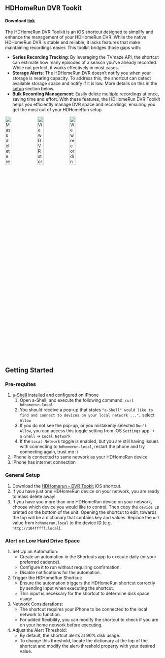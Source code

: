 ## HDHomeRun DVR Tookit

#### Download [link](https://www.icloud.com/shortcuts/db6a1801e56e4c4bba40a3821a3b8247)

The HDHomeRun DVR Toolkit is an iOS shortcut designed to simplify and enhance the management of your HDHomeRun DVR. While the native HDHomeRun DVR is stable and reliable, it lacks features that make maintaining recordings easier. This toolkit bridges those gaps with:
- **Series Recording Tracking**: By leveraging the TVmaze API, the shortcut can estimate how many episodes of a season you’ve already recorded. While not perfect, it works effectively in most cases.
- **Storage Alerts**: The HDHomeRun DVR doesn’t notify you when your storage is nearing capacity. To address this, the shortcut can detect available storage space and notify if it is low. More details on this in the [setup](#alert-on-low-hard-drive-space) section below.
- **Bulk Recording Management**: Easily delete multiple recordings at once, saving time and effort.
With these features, the HDHomeRun DVR Toolkit helps you efficiently manage DVR space and recordings, ensuring you get the most out of your HDHomeRun setup.
<div width=100%>
    <img src="ScreenRecording_delete.gif" width="20%" height="20%" title="Mass delete recordings"/>
    <img src="ScreenRecording_storage_details.gif" width="20%" height="20%" title="View DVR storage details"/>
    <img src="ScreenRecording_recording_details.gif" width="20%" height="20%" title="View recording details for tv show"/>
</div>

## Getting Started

### Pre-requites
1. [a-Shell](https://apps.apple.com/us/app/a-shell/id1473805438) installed and configured on iPhone
    1. Open a-Shell, and execute the following command: `curl hdhomerun.local`
    1. You should receive a pop-up that states `"a-Shell" would like to find and connect to devices on your local network ...",` select `Allow`
    1. If you do not see the pop-up, or you mistakenly selected `Don't Allow`, you can access this toggle setting from iOS `Settings` app -> `a-Shell` -> `Local Network`
    1. If the `Local Network` toggle is enabled, but you are still having issues with connecting to `hdhomerun.local`, restart the phone and try connecting again, trust me :)
1. iPhone is connected to same network as your HDHomeRun device
1. iPhone has internet connection

### General Setup
1. Download the [HDHomerun - DVR Tookit](#download-link) iOS shortcut.
1. If you have just one HDHomeRun device on your network, you are ready to mass delete away!
1. If you have you more than one HDHomeRun device on your network, choose which device you would like to control. Then copy the `device ID` printed on the bottom of the unit. Opening the shortcut to edit, towards the top will be a dictionary that contains key and values. Replace the `url` value from `hdhomerun.local` to the device ID (e.g. `http://104fffff.local`).

### Alert on Low Hard Drive Space
1. Set Up an Automation:
    - Create an automation in the Shortcuts app to execute daily (or your preferred cadence).
    - Configure it to run without requiring confirmation.
    - Disable notifications for the automation.
1. Trigger the HDHomeRun Shortcut: 
    - Ensure the automation triggers the HDHomeRun shortcut correctly by sending input when executing the shortcut.
    - This input is necessary for the shortcut to determine disk space usage.
1. Network Considerations:
    - The shortcut requires your iPhone to be connected to the local network to function.
    - For added flexibility, you can modify the shortcut to check if you are on your home network before executing.
1. Adjust the Alert Threshold:
    - By default, the shortcut alerts at 90% disk usage.
    - To change this threshold, locate the dictionary at the top of the shortcut and modify the alert-threshold property with your desired value.
